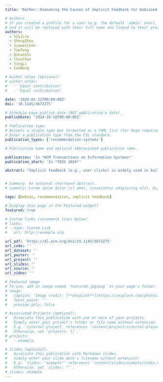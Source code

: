 ```yaml
---
title: 'ReCRec: Reasoning the Causes of Implicit Feedback for Debiased Recommendation'

# Authors
# If you created a profile for a user (e.g. the default `admin` user), write the username (folder name) here
# and it will be replaced with their full name and linked to their profile.
authors:
  - SiyiLin
  - ShengZhou
  - JiaweiChen
  - YanFeng
  - QihaoShi
  - ChunChen
  - YingLi
  - CanWang

# Author notes (optional)
# author_notes:
#   - 'Equal contribution'
#   - 'Equal contribution'

date: '2024-01-23T00:00:00Z'
doi: '10.1145/3672275'

# Schedule page publish date (NOT publication's date).
publishDate: '2024-10-18T00:00:00Z'

# Publication type.
# Accepts a single type but formatted as a YAML list (for Hugo requirements).
# Enter a publication type from the CSL standard.
publication_types: ['recommendation-systems']

# Publication name and optional abbreviated publication name.

publication: 'In *ACM Transactions on Information Systems*'
publication_short: 'In *TOIS 2024*'

abstract: "Implicit feedback (e.g., user clicks) is widely used in building recommender systems (RS). However, the inherent notorious exposure bias significantly affects recommendation performance. Exposure bias refers a phenomenon that implicit feedback is influenced by user exposure and does not precisely reflect user preference. Current methods for addressing exposure bias primarily reduce confidence in unclicked data, employ exposure models, or leverage propensity scores. Regrettably, these approaches often lead to biased estimations or elevated model variance, yielding sub-optimal results. To overcome these limitations, we propose a new method ReCRec that Reasons the Causes behind the implicit feedback for debiased Recommendation. ReCRec identifies three scenarios behind unclicked data—i.e., unexposed, dislike, or a combination of both. A reasoning module is employed to infer the category to which each instance pertains. Consequently, the model is capable of extracting reliable positive and negative signals from unclicked data, thereby facilitating more accurate learning of user preferences. We also conduct thorough theoretical analyses to demonstrate the debiased nature and low variance of ReCRec. Extensive experiments on both semi-synthetic and real-world datasets validate its superiority over state-of-the-art methods."


# Summary. An optional shortened abstract.
# summary: Lorem ipsum dolor sit amet, consectetur adipiscing elit. Duis posuere tellus ac convallis placerat. Proin tincidunt magna sed ex sollicitudin condimentum.

tags: [Debias, recommendation, implicit feedback]

# Display this page in the Featured widget?
featured: true

# Custom links (uncomment lines below)
# links:
# - name: Custom Link
#   url: http://example.org

url_pdf: 'https://dl.acm.org/doi/10.1145/3672275'
url_code: ''
url_dataset: ''
url_poster: ''
url_project: ''
url_slides: ''
url_source: ''
url_video: ''

# Featured image
# To use, add an image named `featured.jpg/png` to your page's folder.
# image:
#   caption: 'Image credit: [**Unsplash**](https://unsplash.com/photos/pLCdAaMFLTE)'
#   focal_point: ''
#   preview_only: false

# Associated Projects (optional).
#   Associate this publication with one or more of your projects.
#   Simply enter your project's folder or file name without extension.
#   E.g. `internal-project` references `content/project/internal-project/index.md`.
#   Otherwise, set `projects: []`.
# projects:
#   - example

# Slides (optional).
#   Associate this publication with Markdown slides.
#   Simply enter your slide deck's filename without extension.
#   E.g. `slides: "example"` references `content/slides/example/index.md`.
#   Otherwise, set `slides: ""`.
# slides: example
---
```


<!-- {{% callout note %}}
Click the _Cite_ button above to demo the feature to enable visitors to import publication metadata into their reference management software.
{{% /callout %}}

{{% callout note %}}
Create your slides in Markdown - click the _Slides_ button to check out the example.
{{% /callout %}}

Add the publication's **full text** or **supplementary notes** here. You can use rich formatting such as including [code, math, and images](https://docs.hugoblox.com/content/writing-markdown-latex/). -->
